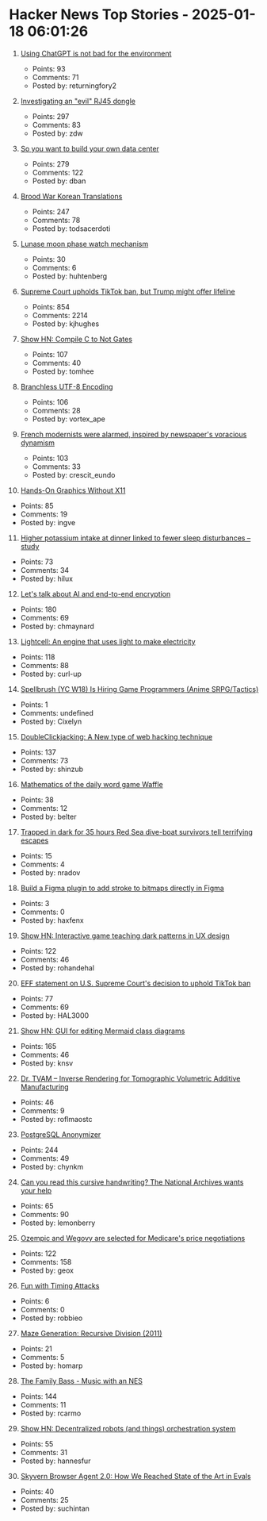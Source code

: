 # Hacker News Top Stories - 2025-01-18 06:01:26

1. [Using ChatGPT is not bad for the environment](https://andymasley.substack.com/p/individual-ai-use-is-not-bad-for)
   - Points: 93
   - Comments: 71
   - Posted by: returningfory2

2. [Investigating an "evil" RJ45 dongle](https://lcamtuf.substack.com/p/investigating-an-evil-rj45-dongle)
   - Points: 297
   - Comments: 83
   - Posted by: zdw

3. [So you want to build your own data center](https://blog.railway.com/p/data-center-build-part-one)
   - Points: 279
   - Comments: 122
   - Posted by: dban

4. [Brood War Korean Translations](https://blog.sourcedive.net/brood-war-korean-translations/)
   - Points: 247
   - Comments: 78
   - Posted by: todsacerdoti

5. [Lunase moon phase watch mechanism](https://genuineideas.com/ArticlesIndex/phase.html)
   - Points: 30
   - Comments: 6
   - Posted by: huhtenberg

6. [Supreme Court upholds TikTok ban, but Trump might offer lifeline](https://www.cnbc.com/2025/01/17/supreme-court-rules-to-uphold-tiktok-ban.html)
   - Points: 854
   - Comments: 2214
   - Posted by: kjhughes

7. [Show HN: Compile C to Not Gates](https://github.com/tomhea/c2fj)
   - Points: 107
   - Comments: 40
   - Posted by: tomhee

8. [Branchless UTF-8 Encoding](https://cceckman.com/writing/branchless-utf8-encoding/)
   - Points: 106
   - Comments: 28
   - Posted by: vortex_ape

9. [French modernists were alarmed, inspired by newspaper's voracious dynamism](https://aeon.co/essays/the-french-modernists-loathed-and-loved-the-mass-media-of-their-day)
   - Points: 103
   - Comments: 33
   - Posted by: crescit_eundo

10. [Hands-On Graphics Without X11](https://blogsystem5.substack.com/p/netbsd-graphics-wo-x11)
   - Points: 85
   - Comments: 19
   - Posted by: ingve

11. [Higher potassium intake at dinner linked to fewer sleep disturbances – study](https://www.nutraingredients-asia.com/Article/2025/01/07/higher-potassium-intake-at-dinner-linked-to-fewer-sleep-disturbances/)
   - Points: 73
   - Comments: 34
   - Posted by: hilux

12. [Let's talk about AI and end-to-end encryption](https://blog.cryptographyengineering.com/2025/01/17/lets-talk-about-ai-and-end-to-end-encryption/)
   - Points: 180
   - Comments: 69
   - Posted by: chmaynard

13. [Lightcell: An engine that uses light to make electricity](https://www.lightcellenergy.com/)
   - Points: 118
   - Comments: 88
   - Posted by: curl-up

14. [Spellbrush (YC W18) Is Hiring Game Programmers (Anime SRPG/Tactics)](undefined)
   - Points: 1
   - Comments: undefined
   - Posted by: Cixelyn

15. [DoubleClickjacking: A New type of web hacking technique](https://www.paulosyibelo.com/2024/12/doubleclickjacking-what.html)
   - Points: 137
   - Comments: 73
   - Posted by: shinzub

16. [Mathematics of the daily word game Waffle](https://arxiv.org/abs/2501.09286)
   - Points: 38
   - Comments: 12
   - Posted by: belter

17. [Trapped in dark for 35 hours Red Sea dive-boat survivors tell terrifying escapes](https://www.bbc.com/news/articles/cp3z0k72yw3o)
   - Points: 15
   - Comments: 4
   - Posted by: nradov

18. [Build a Figma plugin to add stroke to bitmaps directly in Figma](https://www.figma.com/community/plugin/1457662942651611491/image-stroke)
   - Points: 3
   - Comments: 0
   - Posted by: haxfenx

19. [Show HN: Interactive game teaching dark patterns in UX design](https://games.productartistry.com/games/dark-patterns)
   - Points: 122
   - Comments: 46
   - Posted by: rohandehal

20. [EFF statement on U.S. Supreme Court's decision to uphold TikTok ban](https://www.eff.org/deeplinks/2025/01/eff-statement-us-supreme-courts-decision-uphold-tiktok-ban)
   - Points: 77
   - Comments: 69
   - Posted by: HAL3000

21. [Show HN: GUI for editing Mermaid class diagrams](https://docs.mermaidchart.com/blog/posts/gui-for-editing-mermaid-class-diagrams)
   - Points: 165
   - Comments: 46
   - Posted by: knsv

22. [Dr. TVAM – Inverse Rendering for Tomographic Volumetric Additive Manufacturing](https://github.com/rgl-epfl/drtvam)
   - Points: 46
   - Comments: 9
   - Posted by: roflmaostc

23. [PostgreSQL Anonymizer](https://postgresql-anonymizer.readthedocs.io/en/stable/)
   - Points: 244
   - Comments: 49
   - Posted by: chynkm

24. [Can you read this cursive handwriting? The National Archives wants your help](https://www.smithsonianmag.com/smart-news/can-you-read-this-cursive-handwriting-the-national-archives-wants-your-help-180985833/)
   - Points: 65
   - Comments: 90
   - Posted by: lemonberry

25. [Ozempic and Wegovy are selected for Medicare's price negotiations](https://apnews.com/article/drug-prices-medicare-biden-trump-aae2271614f5959b484e5f081313f2e1)
   - Points: 122
   - Comments: 158
   - Posted by: geox

26. [Fun with Timing Attacks](https://ostro.ws/post-timing-attacks)
   - Points: 6
   - Comments: 0
   - Posted by: robbieo

27. [Maze Generation: Recursive Division (2011)](http://weblog.jamisbuck.org/2011/1/12/maze-generation-recursive-division-algorithm)
   - Points: 21
   - Comments: 5
   - Posted by: homarp

28. [The Family Bass - Music with an NES](https://www.linusakesson.net/music/family-bass/index.php)
   - Points: 144
   - Comments: 11
   - Posted by: rcarmo

29. [Show HN: Decentralized robots (and things) orchestration system](https://docs.p2p.industries)
   - Points: 55
   - Comments: 31
   - Posted by: hannesfur

30. [Skyvern Browser Agent 2.0: How We Reached State of the Art in Evals](https://blog.skyvern.com/skyvern-2-0-state-of-the-art-web-navigation-with-85-8-on-webvoyager-eval/)
   - Points: 40
   - Comments: 25
   - Posted by: suchintan


